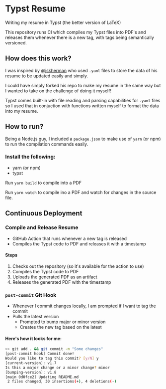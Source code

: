 # Typst Resume
Writing my resume in Typst (the better version of LaTeX)

This repository runs CI which compiles my Typst files into PDF's and releases them whenever there is a new tag, with tags being semantically versioned.  

## How does this work? 
I was inspired by [@jskherman](https://github.com/jskherman/cv.typ) who used `.yaml` files to store the data of his resume to be updated easily and simply. 

I could have simply forked his repo to make my resume in the same way but I wanted to take on the challenge of doing it myself!

Typst comes built-in with file reading and parsing capabilities for `.yaml` files so I used that in conjuction with functions written myself to format the data into my resume. 

## How to run?
Being a Node.js guy, I included a `package.json` to make use of `yarn` (or npm) to run the compilation commands easily.

### Install the following:
- yarn (or npm)
- typst

Run `yarn build` to compile into a PDF 

Run `yarn watch` to compile ino a PDF and watch for changes in the source file. 


## Continuous Deployment
### Compile and Release Resume
- GitHub Action that runs whenever a new tag is released
- Compiles the Typst code to PDF and releases it with a timestamp
#### Steps
1. Checks out the repository (so it's available for the action to use)
2. Compiles the Typst code to PDF
3. Uploads the generated PDF as an artifact
4. Releases the generated PDF with the timestamp

### `post-commit` Git Hook
- Whenever I commit changes locally, I am prompted if I want to tag the commit
- Pulls the latest version
  + Prompted to bump major or minor version
  + Creates the new tag based on the latest
#### Here's how it looks for me:
```bash
>> git add . && git commit -m "Some changes"
[post-commit hook] Commit done!
Would you like to tag this commit? [y/N] y
[current-version]: v1.7
Is this a major change or a minor change? minor
[bumping-version]: v1.8
[main 0d0fce2] Updating README.md
 2 files changed, 30 insertions(+), 4 deletions(-)
```